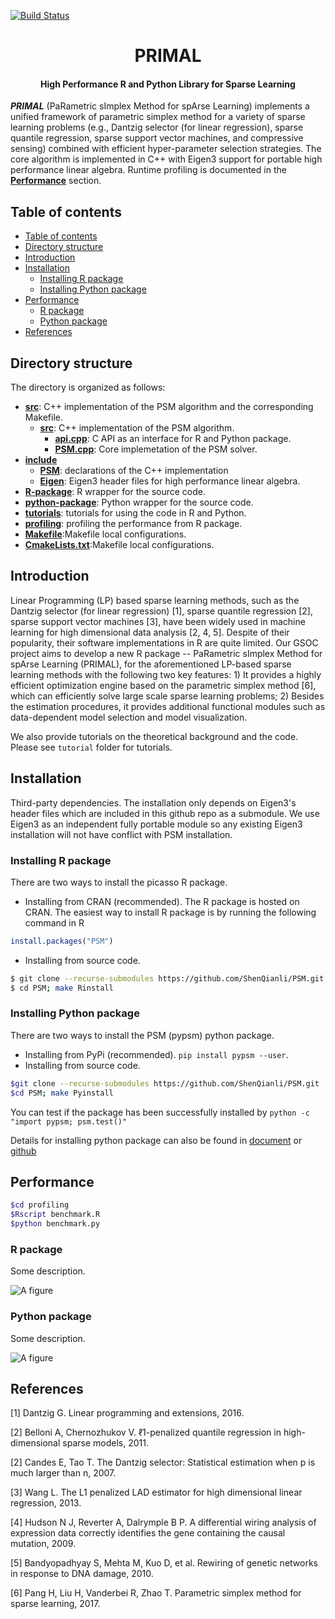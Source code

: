 [![Build Status](http://circleci-badges-max.herokuapp.com/img/jasonge27/picasso/1?token=65317b48c13e9567b12e5a8c52661d709d3f605e)](https://circleci.com/gh/jasonge27/picasso/1)
<h1 align="center">PRIMAL</h1>
<h4 align="center">High Performance R and Python Library for Sparse Learning</h4>

___PRIMAL___ (PaRametric sImplex Method for spArse Learning) implements a unified framework of parametric simplex method for a variety of sparse learning problems (e.g., Dantzig selector (for linear regression), sparse quantile regression, sparse support vector machines, and compressive sensing) combined with efficient hyper-parameter selection strategies. The core algorithm is implemented in C++ with Eigen3 support for portable high performance linear algebra. Runtime profiling is documented in the [__Performance__](#performance) section.

## Table of contents

- [Table of contents](#table-of-contents)
- [Directory structure](#directory-structure)
- [Introduction](#introduction)
- [Installation](#installation)
    - [Installing R package](#installing-r-package)
    - [Installing Python package](#installing-python-package)
- [Performance](#performance)
    - [R package](#r-package)
    - [Python package](#python-package)
- [References](#references)

## Directory structure
The directory is organized as follows:
* [__src__](src): C++ implementation of the PSM algorithm and the corresponding Makefile.
	* [__src__](src): C++ implementation of the PSM algorithm.
	   * [__api.cpp__](api.cpp): C API as an interface for R and Python package.
	   * [__PSM.cpp__](PSM.cpp): Core implemetation of the PSM solver. 
* [__include__](include)
	* [__PSM__](PSM): declarations of the C++ implementation
	* [__Eigen__](eigen3): Eigen3 header files for high performance linear algebra.
* [__R-package__](R-package): R wrapper for the source code.
* [__python-package__](python-package): Python wrapper for the source code.
* [__tutorials__](tutorials): tutorials for using the code in R and Python.
* [__profiling__](profiling): profiling the performance from R package.
* [__Makefile__](Makefile):Makefile local configurations.
* [__CmakeLists.txt__](CmakeLists.txt):Makefile local configurations.

## Introduction

Linear Programming (LP) based sparse learning methods, such as the Dantzig selector (for linear regression) [1], sparse quantile regression [2], sparse support vector machines [3], have been widely used in machine learning for high dimensional data analysis [2, 4, 5]. Despite of their popularity, their software implementations in R are quite limited. Our GSOC project aims to develop a new R package -- PaRametric sImplex Method for spArse Learning (PRIMAL), for the aforementioned LP-based sparse learning methods with the following two key features: 1) It provides a highly efficient optimization engine based on the parametric simplex method [6], which can efficiently solve large scale sparse learning problems; 2) Besides the estimation procedures, it provides additional functional modules such as data-dependent model selection and model visualization.

We also provide tutorials on the theoretical background and the code. Please see ``tutorial`` folder for tutorials.


## Installation
Third-party dependencies. The installation only depends on Eigen3's header files which are included in this github repo as a submodule. We use Eigen3 as an independent fully portable module so any existing Eigen3 installation will not have conflict with PSM installation.
### Installing R package
There are two ways to install the picasso R package.
- Installing from CRAN (recommended). The R package is hosted on CRAN. The easiest way to install R package is by running the following command in R
```R
install.packages("PSM")
```

- Installing from source code.
```bash
$ git clone --recurse-submodules https://github.com/ShenQianli/PSM.git
$ cd PSM; make Rinstall
```

### Installing Python package
There are two ways to install the PSM (pypsm) python package.
- Installing from PyPi (recommended). ``pip install pypsm --user``.
- Installing from source code.
 ```bash
 $git clone --recurse-submodules https://github.com/ShenQianli/PSM.git
 $cd PSM; make Pyinstall
 ```

You can test if the package has been successfully installed by ``python -c "import pypsm; psm.test()" ``

Details for installing python package can also be found in [document](https://hmjianggatech.github.io/picasso/) or [github](https://github.com/jasonge27/picasso/tree/master/python-package)


## Performance
```bash
$cd profiling
$Rscript benchmark.R
$python benchmark.py
```

### R package

Some description.

![A figure]()

### Python package

Some description.

![A figure]()


## References

[1] Dantzig G. Linear programming and extensions, 2016.

[2] Belloni A, Chernozhukov V. ℓ1-penalized quantile regression in high-dimensional sparse models, 2011.

[2] Candes E, Tao T. The Dantzig selector: Statistical estimation when p is much larger than n, 2007.

[3] Wang L. The L1 penalized LAD estimator for high dimensional linear regression, 2013.

[4] Hudson N J, Reverter A, Dalrymple B P. A differential wiring analysis of expression data correctly identifies the gene containing the causal mutation, 2009.

[5] Bandyopadhyay S, Mehta M, Kuo D, et al. Rewiring of genetic networks in response to DNA damage, 2010.

[6] Pang H, Liu H, Vanderbei R, Zhao T. Parametric simplex method for sparse learning, 2017.




 
